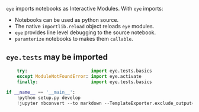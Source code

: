 
`eye` imports notebooks as Interactive Modules.  With `eye` imports:

* Notebooks can be used as python source.
* The native `importlib.reload` object reloads `eye` modules.
* `eye` provides line level debugging to the source notebook.
* `paramterize` notebooks to makes them `callable`.

## `eye.tests` may be imported


```python
    try:                        import eye.tests.basics
    except ModuleNotFoundError: import eye.activate
    finally:                    import eye.tests.basics
```


```python
if __name__ == '__main__':
    !python setup.py develop
    !jupyter nbconvert --to markdown --TemplateExporter.exclude_output=True readme.ipynb
```
